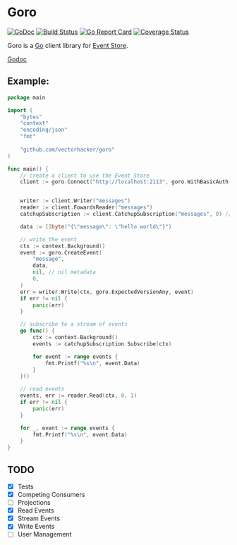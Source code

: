 Goro
====
[![GoDoc](https://img.shields.io/badge/godoc-reference-blue.svg?style=flat)](https://godoc.org/github.com/vectorhacker/goro)
[![Build Status](https://travis-ci.org/vectorhacker/goro.svg?branch=master)](https://travis-ci.org/vectorhacker/goro)
[![Go Report Card](https://goreportcard.com/badge/github.com/vectorhacker/goro)](https://goreportcard.com/report/github.com/vectorhacker/goro)
[![Coverage Status](https://coveralls.io/repos/github/vectorhacker/goro/badge.svg?branch=master)](https://coveralls.io/github/vectorhacker/goro?branch=master)

Goro is a [Go](http://golang.org) client library for [Event Store](http://eventstore.org).

[Godoc](https://godoc.org/github.com/vectorhacker/goro)

Example:
----

```go
package main

import (
    "bytes"
    "context"
    "encoding/json"
    "fmt"
    
    "github.com/vectorhacker/goro"
)

func main() {
    // create a client to use the Event Store
    client := goro.Connect("http://localhost:2113", goro.WithBasicAuth("admin", "changeit"))


    writer := client.Writer("messages")
    reader := client.FowardsReader("messages")
    catchupSubscription := client.CatchupSubscription("messages", 0) // start from 0

    data := []byte("{\"message\": \"hello world\"}")

    // write the event
    ctx := context.Background()
    event := goro.CreateEvent(
        "message",
        data,
        nil, // nil metadata
        0,
    )
    err = writer.Write(ctx, goro.ExpectedVersionAny, event)
    if err != nil {
        panic(err)
    }

    // subscribe to a stream of events
    go func() {
        ctx := context.Background()
        events := catchupSubscription.Subscribe(ctx)

        for event := range events {
            fmt.Printf("%s\n", event.Data)
        }
    }()

    // read events
    events, err := reader.Read(ctx, 0, 1)
    if err != nil {
        panic(err)
    }

    for _, event := range events {
        fmt.Printf("%s\n", event.Data)
    }
}
```

TODO
---

- [x] Tests
- [x] Competing Consumers
- [ ] Projections
- [x] Read Events
- [x] Stream Events
- [x] Write Events
- [ ] User Management
